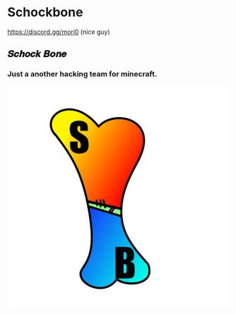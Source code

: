 # Schockbone
https://discord.gg/mori0 (nice guy)

<h2> 𝑺𝒄𝒉𝒐𝒄𝒌 𝑩𝒐𝒏𝒆 </h2>

<h3>Just a another hacking team for minecraft.</h3>
<img src="https://raw.githubusercontent.com/EuGaming/Schockbone/gh-pages/logo1600x1600px.png" alt="schockbone">
